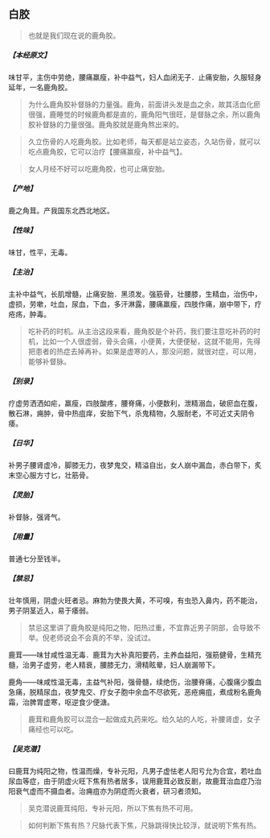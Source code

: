 ## 白胶

> 也就是我们现在说的鹿角胶。

##### 【本经原文】
味甘平，主伤中劳绝，腰痛羸瘦，补中益气，妇人血闭无子．止痛安胎，久服轻身延年，一名鹿角胶。

> 为什么鹿角胶补督脉的力量强。鹿角，前面讲头发是血之余，故其活血化瘀很强，鹿睡觉的时候鹿角都是直的，鹿角阳气很旺，是督脉之余，所以鹿角胶补督脉的力量很强。鹿角胶就是鹿角熬出来的。

> 久立伤骨的人吃鹿角胶。比如老师，每天都是站立姿态，久站伤骨，就可以吃点鹿角胶，它可以治疗【腰痛赢瘦，补中益气】。

> 女人月经不好可以吃鹿角胶，也可止痛安胎。

##### 【产地】
鹿之角茸。产我国东北西北地区。
##### 【性味】
味甘，性平，无毒。
##### 【主治】
主补中益气，长肌增髓，止痛安胎．黑须发。强筋骨，壮腰膝，生精血，治伤中，虚损，劳嗽，吐血，尿血，下血，多汗淋露，腰痛羸瘦，四肢作痛，崩中带下，疗疮疡，肿毒。

> 吃补药的时机。从主治这段来看，鹿角胶是个补药，我们要注意吃补药的时机，比如一个人很虚弱，骨头会痛，小便黄，大便便秘，这就不能用，先得把患者的热症去掉再补。如果是虚寒的人，那没问题，就很对症，可以用，能够补督脉。

##### 【别录】
疗虚劳洒洒如疟，羸瘦，四肢酸疼，腰脊痛，小便数利，泄精溺血，破瘀血在腹，散石淋，痈肿，骨中热疽痒，安胎下气，杀鬼精物，久服耐老，不可近丈夫阴令痿。
##### 【日华】
补男子腰肾虚冷，脚膝无力，夜梦鬼交，精溢自出，女人崩中漏血，赤白带下，炙末空心服方寸匕，壮筋骨。
##### 【灵胎】
补督脉，强肾气。
##### 【用量】
普通七分至钱半。
##### 【禁忌】
壮年慎用，阴虚火旺者忌。麻勃为使畏大黄，不可嗅，有虫恐入鼻内，药不能治，男子阴茎近入，易于痿弱。

> 禁忌这里讲了鹿角胶是纯阳之物，阳热过重，不宜靠近男子阴部，会导致不举。倪老师说会不会真的不举，没试过。

鹿茸——味甘咸性温无毒．鹿茸为大补真阳要药，主养血益阳，强筋健骨，生精充髓，治男子虚劳，老人精衰，腰膝无力，滑精眩晕，妇人崩漏带下。

鹿角——味咸性温无毒，主益气补阳，强骨髓，续绝伤，治腰脊痛，心腹痛少腹血急痛，脱精尿血，夜梦鬼交、疗女子胞中余血不尽欲死，恶疮痈疽，煮成粉名鹿角霜，治脾胃虚寒，呕逆食少便溏。

> 鹿茸和鹿角胶可以混合一起做成丸药来吃。给久站的人吃，补腰肾虚，女子痛经也可以吃。

##### 【吴克潜】
曰鹿茸为纯阳之物，性温而燥，专补元阳，凡男子虚怯老人阳亏允为合宜，若吐血尿血等症，由于阴虚火旺下焦有热者居多，误用鹿茸必致反剧，故鹿茸治血症乃治阳衰气虚而不摄血者。治痈疽亦为阴症而火衰者，研习者须知。

> 吴克潜说鹿茸纯阳，专补元阳，所以下焦有热不可用。

> 如何判断下焦有热？尺脉代表下焦，尺脉跳得快比较浮，就说明下焦有热。